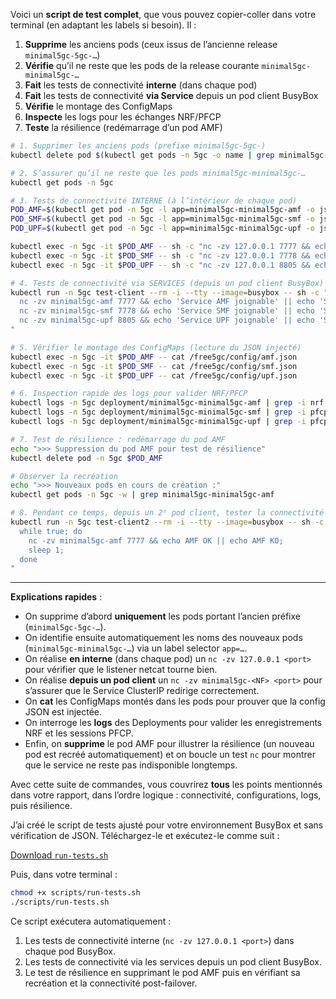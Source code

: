Voici un **script de test complet**, que vous pouvez copier-coller dans votre terminal (en adaptant les labels si besoin). Il :

1. **Supprime** les anciens pods (ceux issus de l’ancienne release `minimal5gc-5gc-…`)
2. **Vérifie** qu’il ne reste que les pods de la release courante `minimal5gc-minimal5gc-…`
3. **Fait** les tests de connectivité **interne** (dans chaque pod)
4. **Fait** les tests de connectivité **via Service** depuis un pod client BusyBox
5. **Vérifie** le montage des ConfigMaps
6. **Inspecte** les logs pour les échanges NRF/PFCP
7. **Teste** la résilience (redémarrage d’un pod AMF)

```bash
# 1. Supprimer les anciens pods (prefixe minimal5gc-5gc-)
kubectl delete pod $(kubectl get pods -n 5gc -o name | grep minimal5gc-5gc) -n 5gc

# 2. S’assurer qu’il ne reste que les pods minimal5gc-minimal5gc-…
kubectl get pods -n 5gc

# 3. Tests de connectivité INTERNE (à l’intérieur de chaque pod)
POD_AMF=$(kubectl get pod -n 5gc -l app=minimal5gc-minimal5gc-amf -o jsonpath='{.items[0].metadata.name}')
POD_SMF=$(kubectl get pod -n 5gc -l app=minimal5gc-minimal5gc-smf -o jsonpath='{.items[0].metadata.name}')
POD_UPF=$(kubectl get pod -n 5gc -l app=minimal5gc-minimal5gc-upf -o jsonpath='{.items[0].metadata.name}')

kubectl exec -n 5gc -it $POD_AMF -- sh -c "nc -zv 127.0.0.1 7777 && echo 'AMF: port 7777 OK' || echo 'AMF: port 7777 KO'"
kubectl exec -n 5gc -it $POD_SMF -- sh -c "nc -zv 127.0.0.1 7778 && echo 'SMF: port 7778 OK' || echo 'SMF: port 7778 KO'"
kubectl exec -n 5gc -it $POD_UPF -- sh -c "nc -zv 127.0.0.1 8805 && echo 'UPF: port 8805 OK' || echo 'UPF: port 8805 KO'"

# 4. Tests de connectivité via SERVICES (depuis un pod client BusyBox)
kubectl run -n 5gc test-client --rm -i --tty --image=busybox -- sh -c "
  nc -zv minimal5gc-amf 7777 && echo 'Service AMF joignable' || echo 'Service AMF INJOIGNABLE';
  nc -zv minimal5gc-smf 7778 && echo 'Service SMF joignable' || echo 'Service SMF INJOIGNABLE';
  nc -zv minimal5gc-upf 8805 && echo 'Service UPF joignable' || echo 'Service UPF INJOIGNABLE';
"

# 5. Vérifier le montage des ConfigMaps (lecture du JSON injecté)
kubectl exec -n 5gc -it $POD_AMF -- cat /free5gc/config/amf.json
kubectl exec -n 5gc -it $POD_SMF -- cat /free5gc/config/smf.json
kubectl exec -n 5gc -it $POD_UPF -- cat /free5gc/config/upf.json

# 6. Inspection rapide des logs pour valider NRF/PFCP
kubectl logs -n 5gc deployment/minimal5gc-minimal5gc-amf | grep -i nrf
kubectl logs -n 5gc deployment/minimal5gc-minimal5gc-smf | grep -i pfcp
kubectl logs -n 5gc deployment/minimal5gc-minimal5gc-upf | grep -i pfcp

# 7. Test de résilience : redémarrage du pod AMF
echo ">>> Suppression du pod AMF pour test de résilience"
kubectl delete pod -n 5gc $POD_AMF

# Observer la recréation
echo ">>> Nouveaux pods en cours de création :"
kubectl get pods -n 5gc -w | grep minimal5gc-minimal5gc-amf

# 8. Pendant ce temps, depuis un 2ᵉ pod client, tester la connectivité répétée
kubectl run -n 5gc test-client2 --rm -i --tty --image=busybox -- sh -c "
  while true; do
    nc -zv minimal5gc-amf 7777 && echo AMF OK || echo AMF KO;
    sleep 1;
  done
"
```

---

**Explications rapides** :

* On supprime d’abord **uniquement** les pods portant l’ancien préfixe (`minimal5gc-5gc-…`).
* On identifie ensuite automatiquement les noms des nouveaux pods (`minimal5gc-minimal5gc-…`) via un label selector `app=…`.
* On réalise **en interne** (dans chaque pod) un `nc -zv 127.0.0.1 <port>` pour vérifier que le listener netcat tourne bien.
* On réalise **depuis un pod client** un `nc -zv minimal5gc-<NF> <port>` pour s’assurer que le Service ClusterIP redirige correctement.
* On **cat** les ConfigMaps montés dans les pods pour prouver que la config JSON est injectée.
* On interroge les **logs** des Deployments pour valider les enregistrements NRF et les sessions PFCP.
* Enfin, on **supprime** le pod AMF pour illustrer la résilience (un nouveau pod est recréé automatiquement) et on boucle un test `nc` pour montrer que le service ne reste pas indisponible longtemps.

Avec cette suite de commandes, vous couvrirez **tous** les points mentionnés dans votre rapport, dans l’ordre logique : connectivité, configurations, logs, puis résilience.

J’ai créé le script de tests ajusté pour votre environnement BusyBox et sans vérification de JSON. Téléchargez-le et exécutez-le comme suit :

[Download `run-tests.sh`](sandbox:/mnt/data/scripts/run-tests.sh)

Puis, dans votre terminal :

```bash
chmod +x scripts/run-tests.sh
./scripts/run-tests.sh
```

Ce script exécutera automatiquement :

1. Les tests de connectivité interne (`nc -zv 127.0.0.1 <port>`) dans chaque pod BusyBox.
2. Les tests de connectivité via les services depuis un pod client BusyBox.
3. Le test de résilience en supprimant le pod AMF puis en vérifiant sa recréation et la connectivité post-failover.
